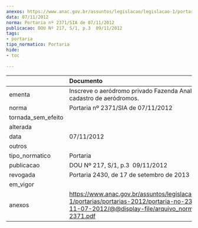 ```yaml
---
anexos: https://www.anac.gov.br/assuntos/legislacao/legislacao-1/portarias/portarias-2012/portaria-no-2371-sia-de-11-07-2012/@@display-file/arquivo_norma/PA2012-2371.pdf
data: 07/11/2012
norma: Portaria nº 2371/SIA de 07/11/2012
publicacao: DOU Nº 217, S/1, p.3  09/11/2012
tags:
- portaria
tipo_normatico: Portaria
hide: 
- toc 
 
---
```


|                    | Documento                                                                                                                                                         |
|:-------------------|:------------------------------------------------------------------------------------------------------------------------------------------------------------------|
| ementa             | Inscreve o aeródromo privado Fazenda Analice (MT) no cadastro de aeródromos.                                                                                      |
| norma              | Portaria nº 2371/SIA de 07/11/2012                                                                                                                                |
| tornada_sem_efeito |                                                                                                                                                                   |
| alterada           |                                                                                                                                                                   |
| data               | 07/11/2012                                                                                                                                                        |
| outros             |                                                                                                                                                                   |
| tipo_normatico     | Portaria                                                                                                                                                          |
| publicacao         | DOU Nº 217, S/1, p.3  09/11/2012                                                                                                                                  |
| revogada           | Portaria 2430, de 17 de setembro de 2013                                                                                                                          |
| em_vigor           |                                                                                                                                                                   |
| anexos             | https://www.anac.gov.br/assuntos/legislacao/legislacao-1/portarias/portarias-2012/portaria-no-2371-sia-de-11-07-2012/@@display-file/arquivo_norma/PA2012-2371.pdf |
